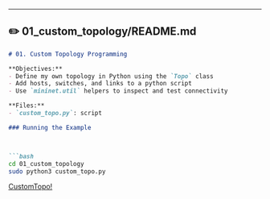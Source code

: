 
---

## ✏️ 01_custom_topology/README.md

```markdown
# 01. Custom Topology Programming

**Objectives:**
- Define my own topology in Python using the `Topo` class
- Add hosts, switches, and links to a python script
- Use `mininet.util` helpers to inspect and test connectivity

**Files:**
- `custom_topo.py`: script

### Running the Example



```bash
cd 01_custom_topology
sudo python3 custom_topo.py
```

[CustomTopo!](/01_custom_topology/CustomTopo.png)
